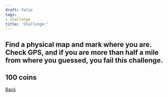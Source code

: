 ```yaml
---
draft: false
tags:
- challenge
title: 'Challenge:'
---
```

## Find a physical map and mark where you are. Check GPS, and if you are more than half a mile from where you guessed, you fail this challenge.
## 100 coins
[Back](/jetlag) 
